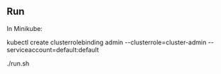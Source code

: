 ## Run

In Minikube:

kubectl create clusterrolebinding admin --clusterrole=cluster-admin --serviceaccount=default:default

./run.sh